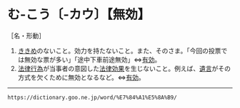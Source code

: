 # む‐こう〔‐カウ〕【無効】

［名・形動］
1.  [ききめ](%E3%81%8D%E3%81%8D%E3%82%81%EF%BC%88%E5%8A%B9%E3%81%8D%E7%9B%AE%EF%BC%8F%E5%88%A9%E3%81%8D%E7%9B%AE%EF%BC%89.md)のないこと。効力を持たないこと。また、そのさま。「今回の投票では無効な票が多い」「途中下車前途無効」⇔[有効](https://dictionary.goo.ne.jp/word/%E6%9C%89%E5%8A%B9/#jn-224100)。
2.  [法律行為](https://dictionary.goo.ne.jp/word/%E6%B3%95%E5%BE%8B%E8%A1%8C%E7%82%BA/#jn-202700)が当事者の意図した[法律効果](https://dictionary.goo.ne.jp/word/%E6%B3%95%E5%BE%8B%E5%8A%B9%E6%9E%9C/#jn-202701)を生じないこと。例えば、[遺言](https://dictionary.goo.ne.jp/word/%E9%81%BA%E8%A8%80_%28%E3%82%86%E3%81%84%E3%81%94%E3%82%93%29/#jn-223609)がその方式を欠くために無効となるなど。⇔[有効](https://dictionary.goo.ne.jp/word/%E6%9C%89%E5%8A%B9/#jn-224100)。

---
`https://dictionary.goo.ne.jp/word/%E7%84%A1%E5%8A%B9/`